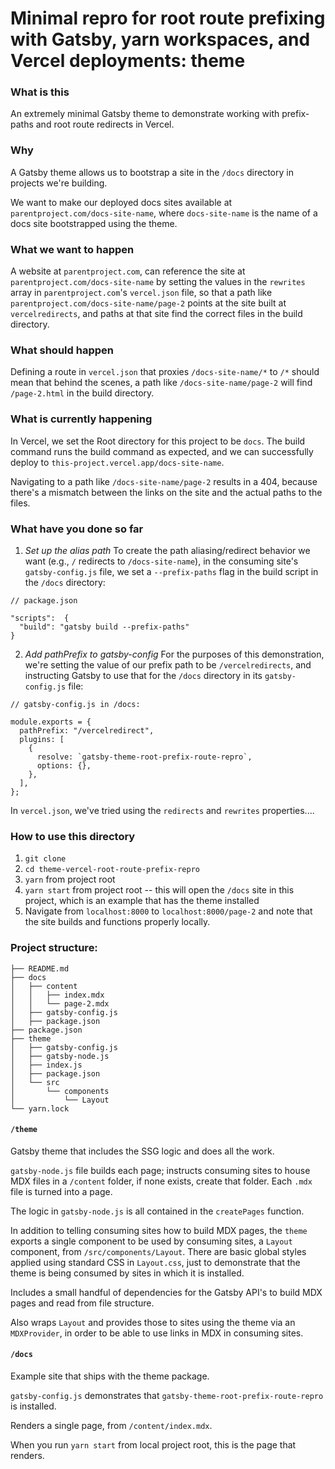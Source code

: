 # Minimal repro for root route prefixing with Gatsby, yarn workspaces, and Vercel deployments: theme

### What is this

An extremely minimal Gatsby theme to demonstrate working with prefix-paths and root route redirects in Vercel.

### Why

A Gatsby theme allows us to bootstrap a site in the `/docs` directory in projects we're building.

We want to make our deployed docs sites available at `parentproject.com/docs-site-name`, where `docs-site-name` is the name of a docs site bootstrapped using the theme.

### What we want to happen

A website at `parentproject.com`, can reference the site at `parentproject.com/docs-site-name` by setting the values in the `rewrites` array in `parentproject.com`'s `vercel.json` file, so that a path like `parentproject.com/docs-site-name/page-2` points at the site built at `vercelredirects`, and paths at that site find the correct files in the build directory.

### What should happen

Defining a route in `vercel.json` that proxies `/docs-site-name/*` to `/*` should mean that behind the scenes, a path like `/docs-site-name/page-2` will find `/page-2.html` in the build directory.

### What is currently happening

In Vercel, we set the Root directory for this project to be `docs`. The build command runs the build command as expected, and we can successfully deploy to `this-project.vercel.app/docs-site-name`.

Navigating to a path like `/docs-site-name/page-2` results in a 404, because there's a mismatch between the links on the site and the actual paths to the files.

### What have you done so far

1. _Set up the alias path_
   To create the path aliasing/redirect behavior we want (e.g., `/` redirects to `/docs-site-name`), in the consuming site's `gatsby-config.js` file, we set a `--prefix-paths` flag in the build script in the `/docs` directory:

```
// package.json

"scripts":  {
  "build": "gatsby build --prefix-paths"
}

```

2. _Add pathPrefix to gatsby-config_
   For the purposes of this demonstration, we're setting the value of our prefix path to be `/vercelredirects`, and instructing Gatsby to use that for the `/docs` directory in its `gatsby-config.js` file:

```
// gatsby-config.js in /docs:

module.exports = {
  pathPrefix: "/vercelredirect",
  plugins: [
    {
      resolve: `gatsby-theme-root-prefix-route-repro`,
      options: {},
    },
  ],
};

```

In `vercel.json`, we've tried using the `redirects` and `rewrites` properties....

### How to use this directory

1. `git clone`
2. `cd theme-vercel-root-route-prefix-repro`
3. `yarn` from project root
4. `yarn start` from project root -- this will open the `/docs` site in this project, which is an example that has the theme installed
5. Navigate from `localhost:8000` to `localhost:8000/page-2` and note that the site builds and functions properly locally.

### Project structure:

```.
├── README.md
├── docs
│   ├── content
│   │   ├── index.mdx
│   │   └── page-2.mdx
│   ├── gatsby-config.js
│   ├── package.json
├── package.json
├── theme
│   ├── gatsby-config.js
│   ├── gatsby-node.js
│   ├── index.js
│   ├── package.json
│   └── src
│       └── components
│           └── Layout
└── yarn.lock
```

#### `/theme`

Gatsby theme that includes the SSG logic and does all the work.

`gatsby-node.js` file builds each page; instructs consuming sites to house MDX files in a `/content` folder, if none exists, create that folder. Each `.mdx` file is turned into a page.

The logic in `gatsby-node.js` is all contained in the `createPages` function.

In addition to telling consuming sites how to build MDX pages, the `theme` exports a single component to be used by consuming sites, a `Layout` component, from `/src/components/Layout`. There are basic global styles applied using standard CSS in `Layout.css`, just to demonstrate that the theme is being consumed by sites in which it is installed.

Includes a small handful of dependencies for the Gatsby API's to build MDX pages and read from file structure.

Also wraps `Layout` and provides those to sites using the theme via an `MDXProvider`, in order to be able to use links in MDX in consuming sites.

#### `/docs`

Example site that ships with the theme package.

`gatsby-config.js` demonstrates that `gatsby-theme-root-prefix-route-repro` is installed.

Renders a single page, from `/content/index.mdx`.

When you run `yarn start` from local project root, this is the page that renders.
